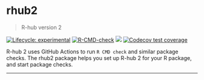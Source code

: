 
<!-- README.md is generated from README.Rmd. Please edit that file -->

# rhub2

> R-hub version 2

<!-- badges: start -->
[![Lifecycle: experimental](https://img.shields.io/badge/lifecycle-experimental-orange.svg)](https://lifecycle.r-lib.org/articles/stages.html#experimental)
[![R-CMD-check](https://github.com/r-hub/rhub2/actions/workflows/R-CMD-check.yaml/badge.svg)](https://github.com/r-hub/rhub2/actions/workflows/R-CMD-check.yaml)
[![](https://www.r-pkg.org/badges/version/rhub2)](https://www.r-pkg.org/pkg/rhub2)
[![Codecov test coverage](https://codecov.io/gh/r-hub/rhub2/branch/main/graph/badge.svg)](https://app.codecov.io/gh/r-hub/rhub2?branch=main)
<!-- badges: end -->

R-hub 2 uses GitHub Actions to run `R CMD check` and similar package checks.
The rhub2 package helps you set up R-hub 2 for your R package, and start
package checks.

---
